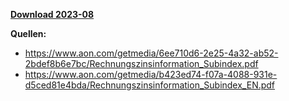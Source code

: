 [**Download 2023-08**](https://downgit.github.io/#/home?url=https://github.com/GeorgGoldbach/Zinsarchiv/tree/master/2023-08)

**Quellen:**
* https://www.aon.com/getmedia/6ee710d6-2e25-4a32-ab52-2bdef8b6e7bc/Rechnungszinsinformation_Subindex.pdf
* https://www.aon.com/getmedia/b423ed74-f07a-4088-931e-d5ced81e4bda/Rechnungszinsinformation_Subindex_EN.pdf
